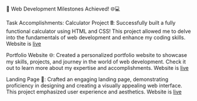 🚀 Web Development Milestones Achieved! 🌐💻

Task Accomplishments:
Calculator Project 🖩:
Successfully built a fully functional calculator using HTML and CSS! This project allowed me to delve into the fundamentals of web development and enhance my coding skills.
Website is [live](https://codsoft-simple-calculator.vercel.app/)

Portfolio Website 🌐:
Created a personalized portfolio website to showcase my skills, projects, and journey in the world of web development. Check it out to learn more about my expertise and accomplishments.
Website is [live](https://codsoft-simple-portfolio-website.vercel.app/)

Landing Page 🚀:
Crafted an engaging landing page, demonstrating proficiency in designing and creating a visually appealing web interface. This project emphasized user experience and aesthetics.
Website is [live](https://codsoft-simple-landing-page.vercel.app/)
